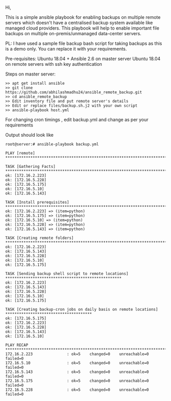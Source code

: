 Hi,

This is a simple ansible playbook for enabling backups on multiple remote servers which doesn't have a centralised backup system available 
like managed cloud providers. This playbook will help to enable important file backups on multiple  on-premis/unmanaged data-center servers.

PL: I have used a sample file backup bash script for taking backups as this is a demo only. You can replace it with your requirements.

Pre-requisites: Ubuntu 18.04 + Ansible 2.6 on master server Ubuntu 18.04 on remote servers with ssh key authentication



Steps on master server:
```
>> apt get install ansible
>> git clone https://github.com/abhilashmadhu24/ansible_remote_backup.git
>> cd ansible_remote_backup
>> Edit inventory file and put remote server's details 
>> Edit or replace files/backup.sh.j2 with your own script 
>> ansible-playbook host.yml
```

For changing cron timings , edit backup.yml and change as per your requirements

Output should look like

```
root@server:# ansible-playbook backup.yml 

PLAY [remote] *******************************************************************************************

TASK [Gathering Facts] **********************************************************************************
ok: [172.16.2.223]
ok: [172.16.5.228]
ok: [172.16.5.175]
ok: [172.16.5.10]
ok: [172.16.5.143]

TASK [Install prerequisites] *****************************************************************************
ok: [172.16.2.223] => (item=python)
ok: [172.16.5.175] => (item=python)
ok: [172.16.5.10] => (item=python)
ok: [172.16.5.228] => (item=python)
ok: [172.16.5.143] => (item=python)

TASK [Creating remote folders] ***************************************************************************
ok: [172.16.2.223]
ok: [172.16.5.143]
ok: [172.16.5.228]
ok: [172.16.5.10]
ok: [172.16.5.175]

TASK [Sending backup shell script to remote locations] ***************************************************
ok: [172.16.2.223]
ok: [172.16.5.143]
ok: [172.16.5.228]
ok: [172.16.5.10]
ok: [172.16.5.175]

TASK [Creating backup-cron jobs on daily basis on remote locations] **************************************
ok: [172.16.5.175]
ok: [172.16.2.223]
ok: [172.16.5.228]
ok: [172.16.5.143]
ok: [172.16.5.10]

PLAY RECAP ***********************************************************************************************
172.16.2.223               : ok=5    changed=0    unreachable=0    failed=0   
172.16.5.10                : ok=5    changed=0    unreachable=0    failed=0   
172.16.5.143               : ok=5    changed=0    unreachable=0    failed=0   
172.16.5.175               : ok=5    changed=0    unreachable=0    failed=0   
172.16.5.228               : ok=5    changed=0    unreachable=0    failed=0

```
